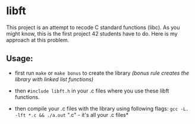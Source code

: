 # libft

This project is an attempt to recode C standard functions (libc). As you might know, this is the first project 42 students have to do. 
Here is my approach at this problem.

## Usage:
* first run `make` or `make bonus` to create the library 
*(bonus rule creates the library with linked list functions)*

* then `#include libft.h` in your .c files where you use these libft functions.

* then compile your .c files with the library using following flags:
`gcc -L. -lft *.c && ./a.out`
*"*.c" - it's all your .c files* 
